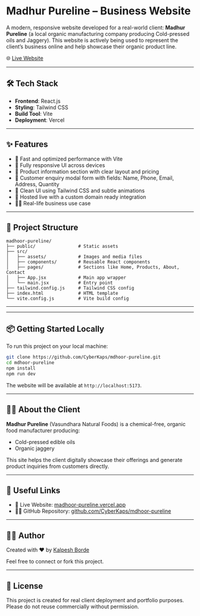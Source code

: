 
# Madhur Pureline – Business Website

A modern, responsive website developed for a real-world client: **Madhur Pureline** (a local organic manufacturing company producing Cold-pressed oils and Jaggery). This website is actively being used to represent the client’s business online and help showcase their organic product line.

🌐 [Live Website](https://madhoor-pureline.vercel.app)

---

## 🛠️ Tech Stack

- **Frontend**: React.js
- **Styling**: Tailwind CSS
- **Build Tool**: Vite
- **Deployment**: Vercel

---

## ✨ Features

- 🚀 Fast and optimized performance with Vite
- 📱 Fully responsive UI across devices
- 🧾 Product information section with clear layout and pricing
- 💬 Customer enquiry modal form with fields: Name, Phone, Email, Address, Quantity
- 🎨 Clean UI using Tailwind CSS and subtle animations
- 🔗 Hosted live with a custom domain ready integration
- 👨‍💼 Real-life business use case

---

## 📁 Project Structure

```
madhoor-pureline/
├── public/                # Static assets
├── src/
│   ├── assets/            # Images and media files
│   ├── components/        # Reusable React components
│   ├── pages/             # Sections like Home, Products, About, Contact
│   ├── App.jsx            # Main app wrapper
│   └── main.jsx           # Entry point
├── tailwind.config.js     # Tailwind CSS config
├── index.html             # HTML template
└── vite.config.js         # Vite build config
```

---


---

## 📦 Getting Started Locally

To run this project on your local machine:

```bash
git clone https://github.com/CyberKaps/mdhoor-pureline.git
cd mdhoor-pureline
npm install
npm run dev
```

The website will be available at `http://localhost:5173`.

---

## 🧑‍💼 About the Client

**Madhur Pureline** (Vasundhara Natural Foods) is a chemical-free, organic food manufacturer producing:
- Cold-pressed edible oils
- Organic jaggery 

This site helps the client digitally showcase their offerings and generate product inquiries from customers directly.

---

## 🔗 Useful Links

- 🔴 Live Website: [madhoor-pureline.vercel.app](https://madhoor-pureline.vercel.app)
- 🧑‍💻 GitHub Repository: [github.com/CyberKaps/mdhoor-pureline](https://github.com/CyberKaps/mdhoor-pureline)

---

## 👨‍💻 Author

Created with ❤️ by [Kalpesh Borde](https://linkedin.com/in/kalpesh-borde-b18b76175)

Feel free to connect or fork this project.

---

## 📄 License

This project is created for real client deployment and portfolio purposes. Please do not reuse commercially without permission.